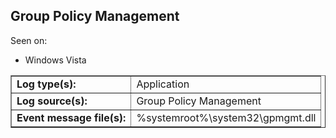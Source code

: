 ## Group Policy Management

Seen on:
* Windows Vista

<table border="1" class="docutils">
  <tbody>
    <tr>
      <td><b>Log type(s):</b></td>
      <td>Application</td>
    </tr>
    <tr>
      <td><b>Log source(s):</b></td>
      <td>Group Policy Management</td>
    </tr>
    <tr>
      <td><b>Event message file(s):</b></td>
      <td>%systemroot%\system32\gpmgmt.dll</td>
    </tr>
  </tbody>
</table>

&nbsp;

